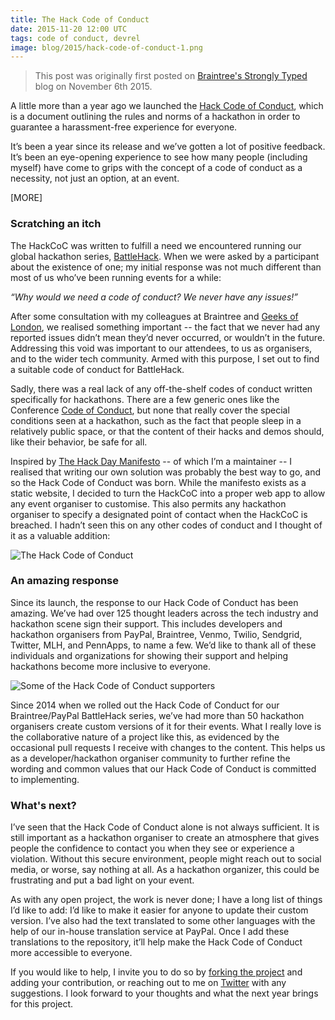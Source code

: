 ```yaml
---
title: The Hack Code of Conduct
date: 2015-11-20 12:00 UTC
tags: code of conduct, devrel
image: blog/2015/hack-code-of-conduct-1.png
---
```

> This post was originally first posted on
  [Braintree's Strongly Typed](https://www.braintreepayments.com/blog/the-hack-code-of-conduct/) blog on November 6th 2015.

A little more than a year ago we launched the [Hack Code of Conduct](http://hackcodeofconduct.org/), which is a document outlining the rules and norms of a hackathon in order to guarantee a harassment-free experience for everyone.

It’s been a year since its release and we’ve gotten a lot of positive feedback. It’s been an eye-opening experience to see how many people (including myself) have come to grips with the concept of a code of conduct as a necessity, not just an option, at an event.

[MORE]

### Scratching an itch

The HackCoC was written to fulfill a need we encountered running our global hackathon series, [BattleHack](https://2015.battlehack.org/). When we were asked by a participant about the existence of one; my initial response was not much different than most of us who’ve been running events for a while:

_“Why would we need a code of conduct? We never have any issues!”_

After some consultation with my colleagues at Braintree and [Geeks of London](http://geeksoflondon.com/), we realised something important -- the fact that we never had any reported issues didn’t mean they’d never occurred, or wouldn’t in the future. Addressing this void was important to our attendees, to us as organisers, and to the wider tech community. Armed with this purpose, I set out to find a suitable code of conduct for BattleHack.

Sadly, there was a real lack of any off-the-shelf codes of conduct written specifically for hackathons. There are a few generic ones like the Conference [Code of Conduct](http://confcodeofconduct.com/), but none that really cover the special conditions seen at a hackathon, such as the fact that people sleep in a relatively public space, or that the content of their hacks and demos should, like their behavior, be safe for all.

Inspired by [The Hack Day Manifesto](http://hackdaymanifesto.com/) -- of which I’m a maintainer -- I realised that writing our own solution was probably the best way to go, and so the Hack Code of Conduct was born. While the manifesto exists as a static website, I decided to turn the HackCoC into a proper web app to allow any event organiser to customise. This also permits any hackathon organiser to specify a designated point of contact when the HackCoC is breached. I hadn’t seen this on any other codes of conduct and I thought of it as a valuable addition:

![The Hack Code of Conduct](blog/2015/hack-code-of-conduct-1.png)

### An amazing response

Since its launch, the response to our Hack Code of Conduct has been amazing. We’ve had over 125 thought leaders across the tech industry and hackathon scene sign their support. This includes developers and hackathon organisers from PayPal, Braintree, Venmo, Twilio, Sendgrid, Twitter, MLH, and PennApps, to name a few. We’d like to thank all of these individuals and organizations for showing their support and helping hackathons become more inclusive to everyone.

![Some of the Hack Code of Conduct supporters](blog/2015/hack-code-of-conduct-2.png)

Since 2014 when we rolled out the Hack Code of Conduct for our Braintree/PayPal BattleHack series, we’ve had more than 50 hackathon organisers create custom versions of it for their events. What I really love is the collaborative nature of a project like this, as evidenced by the occasional pull requests I receive with changes to the content. This helps us as a developer/hackathon organiser community to further refine the wording and common values that our Hack Code of Conduct is committed to implementing.

### What's next?

I’ve seen that the Hack Code of Conduct alone is not always sufficient. It is still important as a hackathon organiser to create an atmosphere that gives people the confidence to contact you when they see or experience a violation. Without this secure environment, people might reach out to social media, or worse, say nothing at all. As a hackathon organizer, this could be frustrating and put a bad light on your event.

As with any open project, the work is never done; I have a long list of things I’d like to add: I’d like to make it easier for anyone to update their custom version. I’ve also had the text translated to some other languages with the help of our in-house translation service at PayPal. Once I add these translations to the repository, it’ll help make the Hack Code of Conduct more accessible to everyone.

If you would like to help, I invite you to do so by [forking the project](https://github.com/cbetta/hackcoc) and adding your contribution, or reaching out to me on [Twitter](http://twitter.com/cbetta) with any suggestions. I look forward to your thoughts and what the next year brings for this project.
